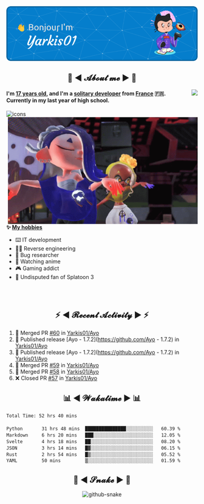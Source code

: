 <div align="center">
  <img src="assets/header.png" />
</div>

<h2 align="center">💬 ◄ 𝓐𝓫𝓸𝓾𝓽 𝓶𝓮 ► 💬</h2>
<img src="https://count.getloli.com/get/@Yarkis01?theme=moebooru" align="right" />

<h4>I'm <ins>17 years old</ins>, and I'm a <ins>solitary developer</ins> from <ins>France</ins> 🇫🇷.<br />
Currently in my last year of high school.</h4>


<picture>
  <source media="(prefers-color-scheme: dark)" srcset="assets/icons_dark.svg" />
  <source media="(prefers-color-scheme: light)" srcset="assets/icons.svg" />
  <img alt="icons" src="icons.svg" />
</picture>

<br />

<img src="assets/splatoon3.gif" width="500" align="right" />

**✨ <ins>My hobbies</ins>**
- ⌨️ IT development 
- 👨‍💻 Reverse engineering
- 🐛 Bug researcher
- 👀 Watching anime
- 🎮 Gaming addict
- 🔫 Undisputed fan of Splatoon 3

<br /><br />

<h2 align="center">⚡ ◄ 𝓡𝓮𝓬𝓮𝓷𝓽 𝓐𝓬𝓽𝓲𝓿𝓲𝓽𝔂 ► ⚡</h2>

<!--START_SECTION:activity-->
1. 🎉 Merged PR [#60](https://github.com/Yarkis01/Ayo/pull/60) in [Yarkis01/Ayo](https://github.com/Yarkis01/Ayo)
2. 🚀 Published release [Ayo - 1.7.2](https://github.com/Ayo - 1.7.2) in [Yarkis01/Ayo](https://github.com/Yarkis01/Ayo)
3. 🚀 Published release [Ayo - 1.7.2](https://github.com/Ayo - 1.7.2) in [Yarkis01/Ayo](https://github.com/Yarkis01/Ayo)
4. 🎉 Merged PR [#59](https://github.com/Yarkis01/Ayo/pull/59) in [Yarkis01/Ayo](https://github.com/Yarkis01/Ayo)
5. 🎉 Merged PR [#58](https://github.com/Yarkis01/Ayo/pull/58) in [Yarkis01/Ayo](https://github.com/Yarkis01/Ayo)
6. ❌ Closed PR [#57](https://github.com/Yarkis01/Ayo/pull/57) in [Yarkis01/Ayo](https://github.com/Yarkis01/Ayo)
<!--END_SECTION:activity-->

<h2 align="center">📊 ◄ 𝓦𝓪𝓴𝓪𝓽𝓲𝓶𝓮 ► 📊</h2>

<!--START_SECTION:waka-->

```txt
Total Time: 52 hrs 40 mins

Python       31 hrs 48 mins  ███████████████░░░░░░░░░░   60.39 %
Markdown     6 hrs 20 mins   ███░░░░░░░░░░░░░░░░░░░░░░   12.05 %
Svelte       4 hrs 18 mins   ██░░░░░░░░░░░░░░░░░░░░░░░   08.20 %
JSON         3 hrs 14 mins   █▓░░░░░░░░░░░░░░░░░░░░░░░   06.15 %
Rust         2 hrs 54 mins   █▒░░░░░░░░░░░░░░░░░░░░░░░   05.52 %
YAML         50 mins         ▒░░░░░░░░░░░░░░░░░░░░░░░░   01.59 %
```

<!--END_SECTION:waka-->

<div align="center">
  <h2 align="center">🐍 ◄ 𝓢𝓷𝓪𝓴𝓮 ► 🐍</h2>
  <picture>
    <source media="(prefers-color-scheme: dark)" srcset="assets/github-snake-dark.svg" />
    <source media="(prefers-color-scheme: light)" srcset="assets/github-snake.svg" />
    <img alt="github-snake" src="github-snake.svg" />
  </picture>
</div>
